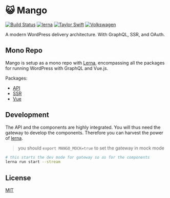# :smiley_cat: Mango
[![Build Status](https://travis-ci.org/axelspringer/mango.svg?branch=master)](https://travis-ci.org/axelspringer/mango.svg?branch=master)
[![lerna](https://img.shields.io/badge/maintained%20with-lerna-cc00ff.svg)](https://lernajs.io/)
[![Taylor Swift](https://img.shields.io/badge/secured%20by-taylor%20swift-brightgreen.svg)](https://twitter.com/SwiftOnSecurity)
[![Volkswagen](https://auchenberg.github.io/volkswagen/volkswargen_ci.svg?v=1)](https://github.com/auchenberg/volkswagen)

A modern WordPress delivery architecture. With GraphQL, SSR, and OAuth.

## Mono Repo

Mango is setup as a mono repo with [Lerna](https://github.com/lerna/lerna), encompassing all the packages for running WordPress with GraphQL and Vue.js.

Packages:

* [API](https://github.com/axelspringer/mango/tree/master/packages/api#README)
* [SSR](https://github.com/axelspringer/mango/tree/master/packages/ssr#README)
* [Vue](https://github.com/axelspringer/mango/tree/master/packages/vue#README)

## Development

The API and the components are highly integrated. You will thus need the gateway to develop the components. Therefore you can harvest the power of [lerna](https://lernajs.io/).

> you should `export MANGO_MOCK=true` to set the gateway in mock mode

```bash
# this starts the dev mode for gateway so as for the components
lerna run start --stream
```

## License
[MIT](/LICENSE)